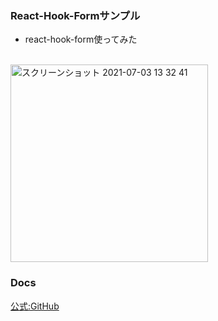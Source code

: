 
### React-Hook-Formサンプル
- react-hook-form使ってみた
<br />

<img width="316" alt="スクリーンショット 2021-07-03 13 32 41" src="https://user-images.githubusercontent.com/71884766/124342986-26dd9300-dc03-11eb-9c17-7316a9b25e20.png">

### Docs
[公式:GitHub](https://github.com/react-hook-form/react-hook-form)
